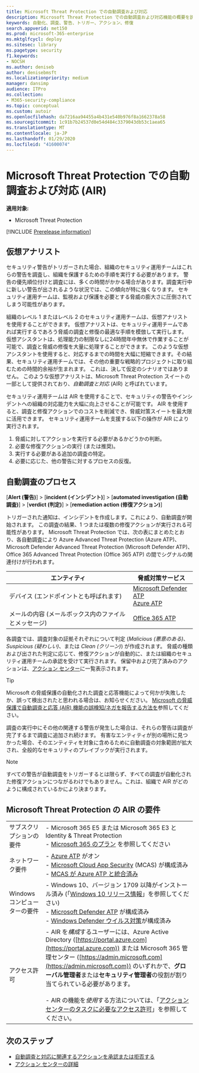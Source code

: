 ```yaml
---
title: Microsoft Threat Protection での自動調査および対応
description: Microsoft Threat Protection での自動調査および対応機能の概要を説明します
keywords: 自動化、調査、警告、トリガー、アクション、修復
search.appverid: met150
ms.prod: microsoft-365-enterprise
ms.mktglfcycl: deploy
ms.sitesec: library
ms.pagetype: security
f1.keywords:
- NOCSH
ms.author: deniseb
author: denisebmsft
ms.localizationpriority: medium
manager: dansimp
audience: ITPro
ms.collection:
- M365-security-compliance
ms.topic: conceptual
ms.custom: autoir
ms.openlocfilehash: da7216aa94455a4b431e540b976f8a1662378a58
ms.sourcegitcommit: 1c91b7b24537d0e54d484c3379043db53c1aea65
ms.translationtype: MT
ms.contentlocale: ja-JP
ms.lasthandoff: 01/29/2020
ms.locfileid: "41600074"
---
```

# <a name="automated-investigation-and-response-air-in-microsoft-threat-protection"></a>Microsoft Threat Protection での自動調査および対応 (AIR)

**適用対象:**
- Microsoft Threat Protection

[!INCLUDE [Prerelease information](../includes/prerelease.md)]

## <a name="your-virtual-analyst"></a>仮想アナリスト

セキュリティ警告がトリガーされた場合、組織のセキュリティ運用チームはこれらの警告を調査し、組織を保護するための手順を実行する必要があります。 警告の優先順位付けと調査には、多くの時間がかかる場合があります。調査実行中に新しい警告が出されるような状況では、この傾向が特に強くなります。 セキュリティ運用チームは、監視および保護を必要とする脅威の膨大さに圧倒されてしまう可能性があります。 

組織のレベル 1 またはレベル 2 のセキュリティ運用チームは、仮想アナリストを使用することができます。 仮想アナリストは、セキュリティ運用チームであれば実行するであろう脅威の調査と修復の最適な手順を模倣して実行します。 仮想アシスタントは、処理能力の制限なしに24時間年中無休で作業することが可能で、調査と脅威の修復を大量に処理することができます。 このような仮想アシスタントを使用すると、対応するまでの時間を大幅に短縮できます。その結果、セキュリティ運用チームでは、その他の重要な戦略的プロジェクトに取り組むための時間的余裕が生まれます。 これは、決して仮定のシナリオではありません。 このような仮想アナリストは、Microsoft Threat Protection スイートの一部として提供されており、*自動調査と対応* (AIR) と呼ばれています。

セキュリティ運用チームは AIR を使用することで、セキュリティの警告やインシデントへの組織の対応能力を大幅に向上させることが可能です。 AIR を使用すると、調査と修復アクションでのコストを削減でき、脅威対策スイートを最大限に活用できます。 セキュリティ運用チームを支援する以下の操作が AIR により実行されます。

1. 脅威に対してアクションを実行する必要があるかどうかの判断。
2. 必要な修復アクションの実行 (または推奨)。
3. 実行する必要がある追加の調査の特定。
4. 必要に応じた、他の警告に対するプロセスの反復。

## <a name="the-automated-investigation-process"></a>自動調査のプロセス

[**Alert (警告)**] > [**incident (インシデント)**] > [**automated investigation (自動調査)**] > [**verdict (判定)**] > [**remediation action (修復アクション)**]

トリガーされた通知は、インシデントを作成します。これにより、自動調査が開始されます。 この調査の結果、1 つまたは複数の修復アクションが実行される可能性があります。 Microsoft Threat Protection では、次の表にまとめたとおり、各自動調査により Azure Advanced Threat Protection (Azure ATP)、Microsoft Defender Advanced Threat Protection (Microsoft Defender ATP)、Office 365 Advanced Threat Protection (Office 365 ATP) の間でシグナルの関連付けが行われます。 

|エンティティ |脅威対策サービス  |
|---------|---------|
|デバイス (エンドポイントとも呼ばれます)     |[Microsoft Defender ATP](https://docs.microsoft.com/windows/security/threat-protection/microsoft-defender-atp/automated-investigations)<br/>[Azure ATP](https://docs.microsoft.com/azure-advanced-threat-protection/what-is-atp) |      
|メールの内容 (メールボックス内のファイルとメッセージ)     |[Office 365 ATP](https://docs.microsoft.com/microsoft-365/security/office-365-security/office-365-atp)         |

各調査では、調査対象の証拠それぞれについて判定 (*Malicious (悪意のある)*、 *Suspicious (疑わしい)*、または *Clean (クリーン)*) が作成されます。 脅威の種類および出された判定に応じて、修復アクションが自動的に、または組織のセキュリティ運用チームの承認を受けて実行されます。 保留中および完了済みのアクションは、[アクション センター](mtp-action-center.md)に一覧表示されます。

> [!TIP]
> Microsoft の脅威保護の自動化された調査と応答機能によって何かが失敗したか、誤って検出されたと思われる場合は、お知らせください。 [Microsoft の脅威保護で自動調査と応答 (AIR) 機能の誤検知/ネガを報告する方法を](mtp-autoir-report-false-positives-negatives.md)参照してください。

調査の実行中にその他の関連する警告が発生した場合は、それらの警告は調査が完了するまで調査に追加され続けます。 有害なエンティティが別の場所に見つかった場合、そのエンティティを対象に含めるために自動調査の対象範囲が拡大され、全般的なセキュリティのプレイブックが実行されます。 

> [!NOTE]
> すべての警告が自動調査をトリガーするとは限らず、すべての調査が自動化された修復アクションにつながるわけでもありません。これは、組織で AIR がどのように構成されているかにより決まります。 

## <a name="requirements-for-air-in-microsoft-threat-protection"></a>Microsoft Threat Protection の AIR の要件

| | |
|--|--|
|サブスクリプションの要件 |- Microsoft 365 E5 または Microsoft 365 E3 と Identity & Threat Protection<br/>- [Microsoft 365 のプラン](https://docs.microsoft.com/microsoft-365/enterprise/microsoft-365-overview#plans) を参照してください|
|ネットワーク要件 |- [Azure ATP](https://docs.microsoft.com/azure-advanced-threat-protection/what-is-atp) がオン<br/>- [Microsoft Cloud App Security](https://docs.microsoft.com/cloud-app-security/what-is-cloud-app-security) (MCAS) が構成済み<br/>- [MCAS が Azure ATP と統合済み](https://docs.microsoft.com/cloud-app-security/aatp-integration) |
|Windows コンピューターの要件 |- Windows 10、バージョン 1709 以降がインストール済み (「[Windows 10 リリース情報](https://docs.microsoft.com/windows/release-information/)」を参照してください)<br/>- [Microsoft Defender ATP](https://docs.microsoft.com/windows/security/threat-protection/microsoft-defender-atp/configure-endpoints) が構成済み <br/>- [Windows Defender ウイルス対策](https://docs.microsoft.com/windows/security/threat-protection/windows-defender-antivirus/configure-windows-defender-antivirus-features)が構成済み |
|アクセス許可 |- AIR を*構成*するユーザーには、Azure Active Directory ([https://portal.azure.com](https://portal.azure.com)) または Microsoft 365 管理センター ([https://admin.microsoft.com](https://admin.microsoft.com)) のいずれかで、**グローバル管理者**または**セキュリティ管理者**の役割が割り当てられている必要があります。<br/><br/>- AIR の機能を*使用*する方法については、「[アクション センターのタスクに必要なアクセス許可](mtp-action-center.md#required-permissions-for-action-center-tasks)」を参照してください。 |

## <a name="next-steps"></a>次のステップ

- [自動調査と対応に関連するアクションを承認または拒否する](mtp-autoir-actions.md)
- [アクション センターの詳細](mtp-action-center.md)
